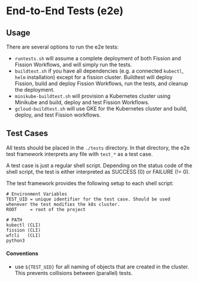 # End-to-End Tests (e2e)

## Usage
There are several options to run the e2e tests:

- `runtests.sh` will assume a complete deployment of both Fission and Fission Workflows, and will simply run the tests.
- `buildtest.sh` if you have all dependencies (e.g. a connected `kubectl`, `helm` installation) except for a fission cluster.
Buildtest will deploy Fission, build and deploy Fission Workflows, run the tests, and cleanup the deployment.
- `minikube-buildtest.sh` will provision a Kubernetes cluster using Minikube and build, deploy and test Fission Workflows.
- `gcloud-buildtest.sh` will use GKE for the Kubernetes cluster and build, deploy, and test Fission workflows.

## Test Cases
All tests should be placed in the `./tests` directory.
In that directory, the e2e test framework interprets any file with `test_*` as a test case.

A test case is just a regular shell script. 
Depending on the status code of the shell script, the test is either interpreted as SUCCESS (0) or FAILURE (!= 0).

The test framework provides the following setup to each shell script:
```
# Environment Variables
TEST_UID = unique identifier for the test case. Should be used whenever the test modifies the k8s cluster.
ROOT     = root of the project

# PATH
kubectl (CLI)
fission (CLI)
wfcli   (CLI)
python3
``` 

#### Conventions
- use `${TEST_UID}` for all naming of objects that are created in the cluster. This prevents collisions between (parallel) tests.